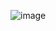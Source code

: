 ![image](https://user-images.githubusercontent.com/100158318/211863052-3a3e2840-ccf5-4f02-8999-42f2a462130c.png)
